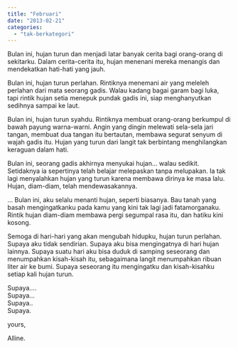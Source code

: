 ```yaml
---
title: "Februari"
date: "2013-02-21"
categories: 
  - "tak-berkategori"
---
```


Bulan ini, hujan turun dan menjadi latar banyak cerita bagi orang-orang di sekitarku. Dalam cerita-cerita itu, hujan menenani mereka menangis dan mendekatkan hati-hati yang jauh.  
  
Bulan ini, hujan turun perlahan. Rintiknya menemani air yang meleleh perlahan dari mata seorang gadis. Walau kadang bagai garam bagi luka, tapi rintik hujan setia menepuk pundak gadis ini, siap menghanyutkan sedihnya sampai ke laut.  
  
Bulan ini, hujan turun syahdu. Rintiknya membuat orang-orang berkumpul di bawah payung warna-warni. Angin yang dingin melewati sela-sela jari tangan, membuat dua tangan itu bertautan, membawa segurat senyum di wajah gadis itu. Hujan yang turun dari langit tak berbintang menghilangkan keraguan dalam hati.  
  
Bulan ini, seorang gadis akhirnya menyukai hujan... walau sedikit. Setidaknya ia sepertinya telah belajar melepaskan tanpa melupakan. Ia tak lagi menyalahkan hujan yang turun karena membawa dirinya ke masa lalu. Hujan, diam-diam, telah mendewasakannya.  
  
... Bulan ini, aku selalu menanti hujan, seperti biasanya. Bau tanah yang basah mengingatkanku pada kamu yang kini tak lagi jadi fatamorganaku. Rintik hujan diam-diam membawa pergi segumpal rasa itu, dan hatiku kini kosong.  
  
Semoga di hari-hari yang akan mengubah hidupku, hujan turun perlahan. Supaya aku tidak sendirian. Supaya aku bisa mengingatnya di hari hujan lainnya. Supaya suatu hari aku bisa duduk di samping seseorang dan menumpahkan kisah-kisah itu, sebagaimana langit menumpahkan ribuan liter air ke bumi. Supaya seseorang itu mengingatku dan kisah-kisahku setiap kali hujan turun.  
  
Supaya....  
Supaya...  
Supaya..  
Supaya.  
  
yours,  
  
Alline.
